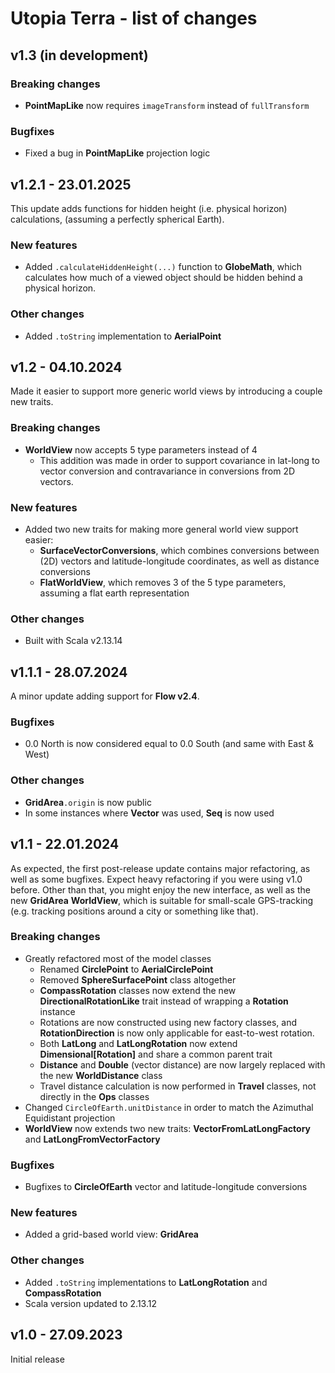 # Utopia Terra - list of changes

## v1.3 (in development)
### Breaking changes
- **PointMapLike** now requires `imageTransform` instead of `fullTransform`
### Bugfixes
- Fixed a bug in **PointMapLike** projection logic

## v1.2.1 - 23.01.2025
This update adds functions for hidden height (i.e. physical horizon) calculations, (assuming a perfectly spherical Earth).
### New features
- Added `.calculateHiddenHeight(...)` function to **GlobeMath**, 
  which calculates how much of a viewed object should be hidden behind a physical horizon.
### Other changes
- Added `.toString` implementation to **AerialPoint**

## v1.2 - 04.10.2024
Made it easier to support more generic world views by introducing a couple new traits.
### Breaking changes
- **WorldView** now accepts 5 type parameters instead of 4
  - This addition was made in order to support covariance in lat-long to vector conversion and contravariance in 
    conversions from 2D vectors.
### New features
- Added two new traits for making more general world view support easier:
  - **SurfaceVectorConversions**, which combines conversions between (2D) vectors and latitude-longitude coordinates, 
    as well as distance conversions
  - **FlatWorldView**, which removes 3 of the 5 type parameters, assuming a flat earth representation
### Other changes
- Built with Scala v2.13.14

## v1.1.1 - 28.07.2024
A minor update adding support for **Flow v2.4**.
### Bugfixes
- 0.0 North is now considered equal to 0.0 South (and same with East & West)
### Other changes
- **GridArea**`.origin` is now public
- In some instances where **Vector** was used, **Seq** is now used

## v1.1 - 22.01.2024
As expected, the first post-release update contains major refactoring, as well as some bugfixes. 
Expect heavy refactoring if you were using v1.0 before. 
Other than that, you might enjoy the new interface, as well as the new **GridArea** **WorldView**, which 
is suitable for small-scale GPS-tracking (e.g. tracking positions around a city or something like that).
### Breaking changes
- Greatly refactored most of the model classes
  - Renamed **CirclePoint** to **AerialCirclePoint**
  - Removed **SphereSurfacePoint** class altogether
  - **CompassRotation** classes now extend the new **DirectionalRotationLike** trait instead of wrapping a 
    **Rotation** instance
  - Rotations are now constructed using new factory classes, 
    and **RotationDirection** is now only applicable for east-to-west rotation.
  - Both **LatLong** and **LatLongRotation** now extend **Dimensional[Rotation]** and share a common parent trait
  - **Distance** and **Double** (vector distance) are now largely replaced with the new **WorldDistance** class
  - Travel distance calculation is now performed in **Travel** classes, not directly in the **Ops** classes
- Changed `CircleOfEarth.unitDistance` in order to match the Azimuthal Equidistant projection 
- **WorldView** now extends two new traits: **VectorFromLatLongFactory** and **LatLongFromVectorFactory**
### Bugfixes
- Bugfixes to **CircleOfEarth** vector and latitude-longitude conversions
### New features
- Added a grid-based world view: **GridArea**
### Other changes
- Added `.toString` implementations to **LatLongRotation** and **CompassRotation**
- Scala version updated to 2.13.12

## v1.0 - 27.09.2023
Initial release
